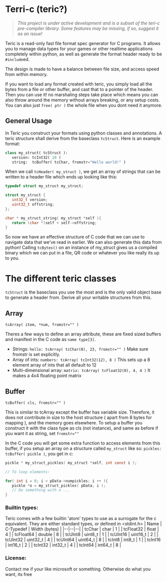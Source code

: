 # Terri-c (teric?)

> *This project is under active development and is a subset of the teri-c pre-compiler library. Some features may be missing, if so, suggest it as an issue!*

Teric is a read-only fast file format spec generator for C programs. It allows you to manage data types for your games or other realtime applications completely within python, as well as generate the format header ready to be `#include`ed.

The design is made to have a balance between file size, and access speed from within memory. 

If you want to load any format created with teric, you simply load all the bytes from a file or other buffer, and cast that to a pointer of the header. Then you can use it! no marshaling steps take place which means you can also throw around the memory without arrays breaking, or any setup costs. You can also just `free( ptr )` the whole file when you dont need it anymore.

## General Usage
In Teric you construct your formats using python classes and annotations.
A teric structure shall derive from the baseclass `tcStruct`. Here is an example format:
```python
class my_struct( tcStruct ):
   version: tcInt32( 10 )
   string:  tcBuffer( tcChar, fromstr="Hello world!" )
```
When we call `tcHeader( my_struct )`, we get an array of strings that can be written to a header file which ends up looking like this:
```c
typedef struct my_struct my_struct;

struct my_struct {
   int32_t version;
   uint32_t offstring;
};

char * my_struct_string( my_struct *self ){
   return (char *)self + self->offstring;
}
```
So now we have an effective structure of C code that we can use to navigate data that we've read in earlier. We can also generate this data from python! Calling `tcBytes()` on an instance of my_struct gives us a compiled binary which we can put in a file, QR code or whatever you like really its up to you.

# The different teric classes
 `tcStruct`  is the baseclass you use the most and is the only valid object base to generate a header from. Derive all your writable structures from this.
 
## Array
`tcArray( item, *num, fromstr="" )`

Theres a few ways to define an array attribute, these are fixed sized buffers and manifest in the C code as `name type[3]`. 
- Strings: `hello: tcArray( tcChar(0), 23, fromstr="" )` Make sure fromstr is set explicitly.
- Array of ints: `numbers: tcArray( tcInt32(12), 8 )` This sets up a 8 element array of ints that all default to 12
- Multi-dimensional array: `matrix: tcArray( tcFloat32(0), 4, 4 )` It makes a 4x4 floating point matrix

## Buffer
`tcBuffer( cls, fromstr="" )`

This is similar to tcArray except the buffer has variable size. Therefore, it does not contribute in size to the host structure ( apart from 8 bytes for mapping ), and the memory goes elsewhere. To setup a buffer you construct it with the class type as cls (not instance), and same as before if you want it as string, set `fromstr=""`

In the C code you will get some extra function to access elements from this buffer, if you setup an array on a structure called `my_struct` like so: `pickles: tcBuffer( pickle )`, you get in c:
```c
pickle * my_struct_pickles( my_struct *self, int const i );

// To loop elements:

for( int i = 0; i < pData->numpickles; i ++ ){ 
   pickle *o = my_struct_pickles( pData, i );
   // Do something with o ...
}
```

### Builtin types:
Teric comes with a few builtin 'atom' types to use as a surrogate for the c equivalent.
They are either standard types, or defined in <stdint.h>
| Name | C-Typedef | Width (bytes) |
|--|--|--|
| tcChar | char | 1 |
| tcFloat32 | float | 4 |
| tcFloat64 | double | 8 |
| tcUInt8 | uint8_t | 1 |
| tcUInt16 | uint16_t | 2 |
| tcUInt32 | uint32_t | 4 |
| tcUInt64 | uint64_t | 8 |
| tcInt8 | int8_t | 1 |
| tcInt16 | int16_t | 2 |
| tcInt32 | int32_t | 4 |
| tcInt64 | int64_t | 8 |

### License:
Contact me if your like microsoft or something. Otherwise do what you want, its free
